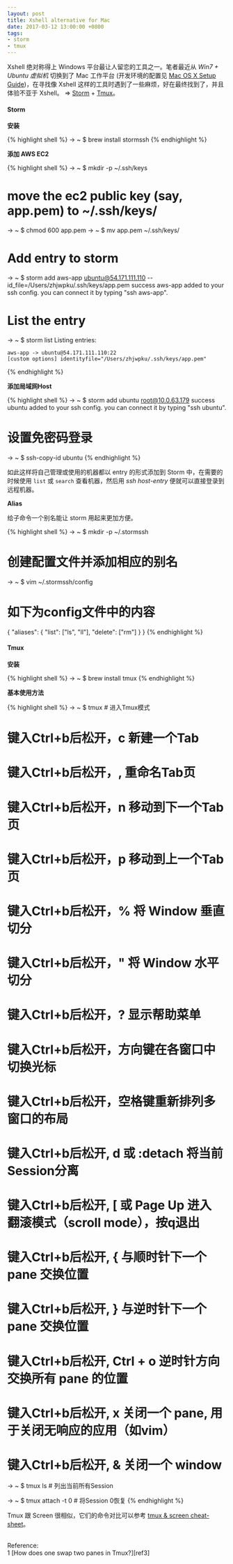 ```yaml
---
layout: post
title: Xshell alternative for Mac
date: 2017-03-12 13:00:00 +0800
tags:
- storm
- tmux
---
```


Xshell 绝对称得上 Windows 平台最让人留恋的工具之一。笔者最近从 *Win7 + Ubuntu 虚拟机* 切换到了 Mac 工作平台 (开发环境的配置见 [Mac OS X Setup Guide][ref1])，在寻找像 Xshell 这样的工具时遇到了一些麻烦，好在最终找到了，并且体验不亚于 Xshell。 => [Storm][storm] + [Tmux][tmux]。

<h4>Storm</h4>

**安装**

{% highlight shell %}
→ ~ $ brew install stormssh
{% endhighlight %}

**添加 AWS EC2**

{% highlight shell %}
→ ~ $ mkdir -p ~/.ssh/keys
# move the ec2 public key (say, app.pem) to ~/.ssh/keys/
→ ~ $ chmod 600 app.pem
→ ~ $ mv app.pem ~/.ssh/keys/
# Add entry to storm
→ ~ $ storm add aws-app ubuntu@54.171.111.110 --id_file=/Users/zhjwpku/.ssh/keys/app.pem
success  aws-app added to your ssh config. you can connect it by typing "ssh aws-app".
# List the entry
→ ~ $ storm list
 Listing entries:

    aws-app -> ubuntu@54.171.111.110:22
	[custom options] identityfile="/Users/zhjwpku/.ssh/keys/app.pem"
{% endhighlight %}

**添加局域网Host**

{% highlight shell %}
→ ~ $ storm add ubuntu root@10.0.63.179
success  ubuntu added to your ssh config. you can connect it by typing "ssh ubuntu".
# 设置免密码登录
→ ~ $ ssh-copy-id ubuntu
{% endhighlight %}

如此这样将自己管理或使用的机器都以 entry 的形式添加到 Storm 中，在需要的时候使用 `list` 或 `search` 查看机器，然后用 *ssh host-entry* 便就可以直接登录到远程机器。

**Alias**

给子命令一个别名能让 storm 用起来更加方便。

{% highlight shell %}
→ ~ $ mkdir -p ~/.stormssh
# 创建配置文件并添加相应的别名
→ ~ $ vim ~/.stormssh/config
# 如下为config文件中的内容
{
    "aliases": {
        "list": ["ls", "ll"],
        "delete": ["rm"]
    }
}
{% endhighlight %}

<h4>Tmux</h4>

**安装**

{% highlight shell %}
→ ~ $ brew install tmux
{% endhighlight %}

**基本使用方法**

{% highlight shell %}
→ ~ $ tmux  # 进入Tmux模式

# 键入Ctrl+b后松开，c 新建一个Tab
# 键入Ctrl+b后松开，, 重命名Tab页
# 键入Ctrl+b后松开，n 移动到下一个Tab页
# 键入Ctrl+b后松开，p 移动到上一个Tab页
# 键入Ctrl+b后松开，% 将 Window 垂直切分
# 键入Ctrl+b后松开，" 将 Window 水平切分
# 键入Ctrl+b后松开，? 显示帮助菜单
# 键入Ctrl+b后松开，方向键在各窗口中切换光标
# 键入Ctrl+b后松开，空格键重新排列多窗口的布局
# 键入Ctrl+b后松开, d 或 :detach 将当前Session分离
# 键入Ctrl+b后松开, [ 或 Page Up 进入 翻滚模式（scroll mode），按q退出
# 键入Ctrl+b后松开, { 与顺时针下一个 pane 交换位置
# 键入Ctrl+b后松开, } 与逆时针下一个 pane 交换位置
# 键入Ctrl+b后松开, Ctrl + o 逆时针方向交换所有 pane 的位置
# 键入Ctrl+b后松开, x 关闭一个 pane, 用于关闭无响应的应用（如vim）
# 键入Ctrl+b后松开, & 关闭一个 window

→ ~ $ tmux ls   # 列出当前所有Session

→ ~ $ tmux attach -t 0 # 将Session 0恢复
{% endhighlight %}

Tmux 跟 Screen 很相似，它们的命令对比可以参考 [tmux & screen cheat-sheet][ref2]。

<br>
<span class="post-meta">
Reference:
</span>
<br>
<span class="post-meta">
1 [How does one swap two panes in Tmux?][ref3]<br>
</span>

[storm]: https://github.com/emre/storm
[tmux]: https://github.com/tmux/tmux
[ref1]: http://sourabhbajaj.com/mac-setup/
[ref2]: http://www.dayid.org/comp/tm.html
[ref3]: https://superuser.com/questions/879190/how-does-one-swap-two-panes-in-tmux
